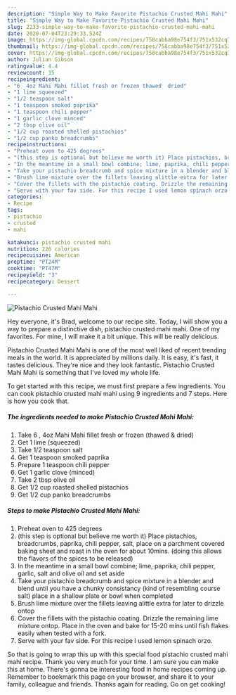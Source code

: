```yaml
---
description: "Simple Way to Make Favorite Pistachio Crusted Mahi Mahi"
title: "Simple Way to Make Favorite Pistachio Crusted Mahi Mahi"
slug: 2233-simple-way-to-make-favorite-pistachio-crusted-mahi-mahi
date: 2020-07-04T23:29:33.524Z
image: https://img-global.cpcdn.com/recipes/758cabba98e754f3/751x532cq70/pistachio-crusted-mahi-mahi-recipe-main-photo.jpg
thumbnail: https://img-global.cpcdn.com/recipes/758cabba98e754f3/751x532cq70/pistachio-crusted-mahi-mahi-recipe-main-photo.jpg
cover: https://img-global.cpcdn.com/recipes/758cabba98e754f3/751x532cq70/pistachio-crusted-mahi-mahi-recipe-main-photo.jpg
author: Julian Gibson
ratingvalue: 4.4
reviewcount: 15
recipeingredient:
- "6  4oz Mahi Mahi fillet fresh or frozen thawed  dried"
- "1 lime squeezed"
- "1/2 teaspoon salt"
- "1 teaspoon smoked paprika"
- "1 teaspoon chili pepper"
- "1 garlic clove minced"
- "2 tbsp olive oil"
- "1/2 cup roasted shelled pistachios"
- "1/2 cup panko breadcrumbs"
recipeinstructions:
- "Preheat oven to 425 degrees"
- "(this step is optional but believe me worth it) Place pistachios, breadcrumbs, paprika, chili pepper, salt, place on a parchment covered baking sheet and roast in the oven for about 10mins. (doing this allows the flavors of the spices to be released)"
- "In the meantime in a small bowl combine; lime, paprika, chili pepper, garlic, salt and olive oil and set aside"
- "Take your pistachio breadcrumb and spice mixture in a blender and blend until you have a chunky consistancy (kind of resembling course salt) place in a shallow plate or bowl when completed"
- "Brush lime mixture over the fillets leaving alittle extra for later to drizzle ontop"
- "Cover the fillets with the pistachio coating. Drizzle the remaining lime mixture ontop. Place in the oven and bake for 15-20 mins until fish flakes easily when tested with a fork."
- "Serve with your fav side. For this recipe I used lemon spinach orzo."
categories:
- Recipe
tags:
- pistachio
- crusted
- mahi

katakunci: pistachio crusted mahi 
nutrition: 226 calories
recipecuisine: American
preptime: "PT24M"
cooktime: "PT47M"
recipeyield: "3"
recipecategory: Dessert

---
```



![Pistachio Crusted Mahi Mahi](https://img-global.cpcdn.com/recipes/758cabba98e754f3/751x532cq70/pistachio-crusted-mahi-mahi-recipe-main-photo.jpg)

Hey everyone, it's Brad, welcome to our recipe site. Today, I will show you a way to prepare a distinctive dish, pistachio crusted mahi mahi. One of my favorites. For mine, I will make it a bit unique. This will be really delicious.

Pistachio Crusted Mahi Mahi is one of the most well liked of recent trending meals in the world. It is appreciated by millions daily. It is easy, it's fast, it tastes delicious. They're nice and they look fantastic. Pistachio Crusted Mahi Mahi is something that I've loved my whole life.




To get started with this recipe, we must first prepare a few ingredients. You can cook pistachio crusted mahi mahi using 9 ingredients and 7 steps. Here is how you cook that.

<!--inarticleads1-->

##### The ingredients needed to make Pistachio Crusted Mahi Mahi:

1. Take 6 , 4oz Mahi Mahi fillet fresh or frozen (thawed &amp; dried)
1. Get 1 lime (squeezed)
1. Take 1/2 teaspoon salt
1. Get 1 teaspoon smoked paprika
1. Prepare 1 teaspoon chili pepper
1. Get 1 garlic clove (minced)
1. Take 2 tbsp olive oil
1. Get 1/2 cup roasted shelled pistachios
1. Get 1/2 cup panko breadcrumbs




<!--inarticleads2-->

##### Steps to make Pistachio Crusted Mahi Mahi:

1. Preheat oven to 425 degrees
1. (this step is optional but believe me worth it) Place pistachios, breadcrumbs, paprika, chili pepper, salt, place on a parchment covered baking sheet and roast in the oven for about 10mins. (doing this allows the flavors of the spices to be released)
1. In the meantime in a small bowl combine; lime, paprika, chili pepper, garlic, salt and olive oil and set aside
1. Take your pistachio breadcrumb and spice mixture in a blender and blend until you have a chunky consistancy (kind of resembling course salt) place in a shallow plate or bowl when completed
1. Brush lime mixture over the fillets leaving alittle extra for later to drizzle ontop
1. Cover the fillets with the pistachio coating. Drizzle the remaining lime mixture ontop. Place in the oven and bake for 15-20 mins until fish flakes easily when tested with a fork.
1. Serve with your fav side. For this recipe I used lemon spinach orzo.




So that is going to wrap this up with this special food pistachio crusted mahi mahi recipe. Thank you very much for your time. I am sure you can make this at home. There's gonna be interesting food in home recipes coming up. Remember to bookmark this page on your browser, and share it to your family, colleague and friends. Thanks again for reading. Go on get cooking!
